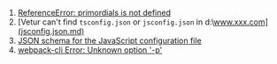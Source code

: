 1. [ReferenceError: primordials is not defined](primordials.md)
2. [Vetur can't find `tsconfig.json` or `jsconfig.json` in d:\www.xxx.com](jsconfig.json.md)
3. [JSON schema for the JavaScript configuration file](jsonSchema.md)
4. [webpack-cli Error: Unknown option '-p'](./Unknown.md)